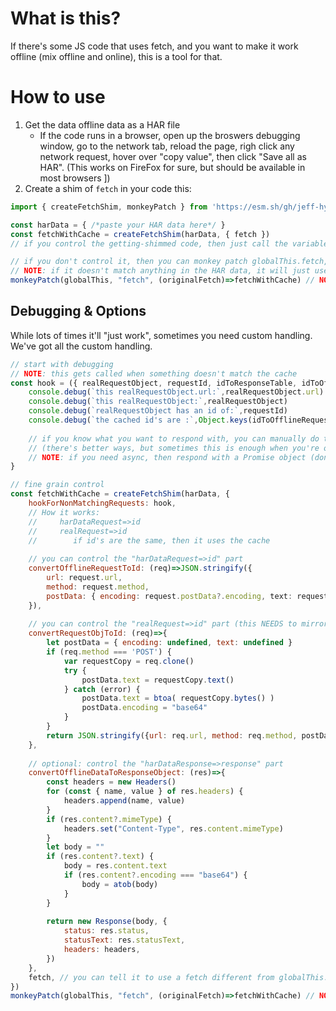 # What is this?

If there's some JS code that uses fetch, and you want to make it work offline (mix offline and online), this is a tool for that.

# How to use

1. Get the data offline data as a HAR file
    - If the code runs in a browser, open up the broswers debugging window, go to the network tab, reload the page, righ click any network request, hover over "copy value", then click "Save all as HAR". (This works on FireFox for sure, but should be available in most browsers ])
2. Create a shim of `fetch` in your code this:

```js
import { createFetchShim, monkeyPatch } from 'https://esm.sh/gh/jeff-hykin/offline_fetch_shim@0.0.1.0/main.js'

const harData = { /*paste your HAR data here*/ }
const fetchWithCache = createFetchShim(harData, { fetch })
// if you control the getting-shimmed code, then just call the variable "fetch" at the top of the file

// if you don't control it, then you can monkey patch globalThis.fetch, and then import it
// NOTE: if it doesn't match anything in the HAR data, it will just use the ONLINE/original fetch
monkeyPatch(globalThis, "fetch", (originalFetch)=>fetchWithCache) // NOTE: no ()'s on fetchReplacement
```


## Debugging & Options

While lots of times it'll "just work", sometimes you need custom handling. We've got all the custom handling.

```js
// start with debugging
// NOTE: this gets called when something doesn't match the cache
const hook = ({ realRequestObject, requestId, idToResponseTable, idToOfflineRequestTable }) => {
    console.debug(`this realRequestObject.url:`,realRequestObject.url)
    console.debug(`this realRequestObject:`,realRequestObject)
    console.debug(`realRequestObject has an id of:`,requestId)
    console.debug(`the cached id's are :`,Object.keys(idToOfflineRequestTable))
    
    // if you know what you want to respond with, you can manually do that here by returning a response object
    // (there's better ways, but sometimes this is enough when you're only patching 1 thing)
    // NOTE: if you need async, then respond with a Promise object (don't make the hook async, otherwise it'll always respond)
}

// fine grain control
const fetchWithCache = createFetchShim(harData, {
    hookForNonMatchingRequests: hook,
    // How it works:
    //     harDataRequest=>id
    //     realRequest=>id
    //        if id's are the same, then it uses the cache
    
    // you can control the "harDataRequest=>id" part
    convertOfflineRequestToId: (req)=>JSON.stringify({
        url: request.url,
        method: request.method,
        postData: { encoding: request.postData?.encoding, text: request.postData?.text, },
    }),
    
    // you can control the "realRequest=>id" part (this NEEDS to mirror whatever you're doing in the convertOfflineRequestToId)
    convertRequestObjToId: (req)=>{
        let postData = { encoding: undefined, text: undefined }
        if (req.method === 'POST') {
            var requestCopy = req.clone()
            try {
                postData.text = requestCopy.text()
            } catch (error) {
                postData.text = btoa( requestCopy.bytes() )
                postData.encoding = "base64"
            }
        }
        return JSON.stringify({url: req.url, method: req.method, postData})
    },
    
    // optional: control the "harDataResponse=>response" part
    convertOfflineDataToResponseObject: (res)=>{
        const headers = new Headers()
        for (const { name, value } of res.headers) {
            headers.append(name, value)
        }
        if (res.content?.mimeType) {
            headers.set("Content-Type", res.content.mimeType)
        }
        let body = ""
        if (res.content?.text) {
            body = res.content.text
            if (res.content?.encoding === "base64") {
                body = atob(body)
            }
        }
        
        return new Response(body, {
            status: res.status,
            statusText: res.statusText,
            headers: headers,
        })
    },
    fetch, // you can tell it to use a fetch different from globalThis.fetch... if you want... for some reason
})
monkeyPatch(globalThis, "fetch", (originalFetch)=>fetchWithCache) // NOTE: no ()'s on fetchReplacement
```